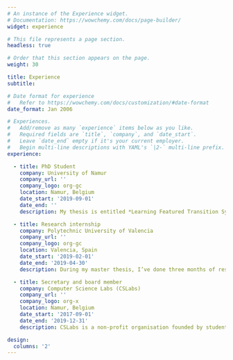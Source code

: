 ```yaml
---
# An instance of the Experience widget.
# Documentation: https://wowchemy.com/docs/page-builder/
widget: experience

# This file represents a page section.
headless: true

# Order that this section appears on the page.
weight: 30

title: Experience
subtitle:

# Date format for experience
#   Refer to https://wowchemy.com/docs/customization/#date-format
date_format: Jan 2006

# Experiences.
#   Add/remove as many `experience` items below as you like.
#   Required fields are `title`, `company`, and `date_start`.
#   Leave `date_end` empty if it's your current employer.
#   Begin multi-line descriptions with YAML's `|2-` multi-line prefix.
experience:

  - title: PhD Student
    company: University of Namur
    company_url: ''
    company_logo: org-gc
    location: Namur, Belgium
    date_start: '2019-09-01'
    date_end: ''
    description: My thesis is entitled *Learning Featured Transition Systems*. I am studying how to model the behaviour of Software Product Lines and how to automatically generate those kind of models.

  - title: Research internship
    company: Polytechnic University of Valencia
    company_url: ''
    company_logo: org-gc
    location: Valencia, Spain
    date_start: '2019-02-01'
    date_end: '2019-04-30'
    description: During my master thesis, I’ve done three months of research at the polytechnic university of Valencia (Spain), under the supervision of Pr. German Vidal.

  - title: Secretary and board member
    company: Computer Science Labs (CSLabs)
    company_url: ''
    company_logo: org-x
    location: Namur, Belgium
    date_start: '2017-09-01'
    date_end: '2019-12-31'
    description: CSLabs is a non-profit organisation founded by students from Unamur’s Faculty of Computer Science, in order to promote computer science externally and provide trainings in different fields by and for students.

design:
  columns: '2'
---
```

